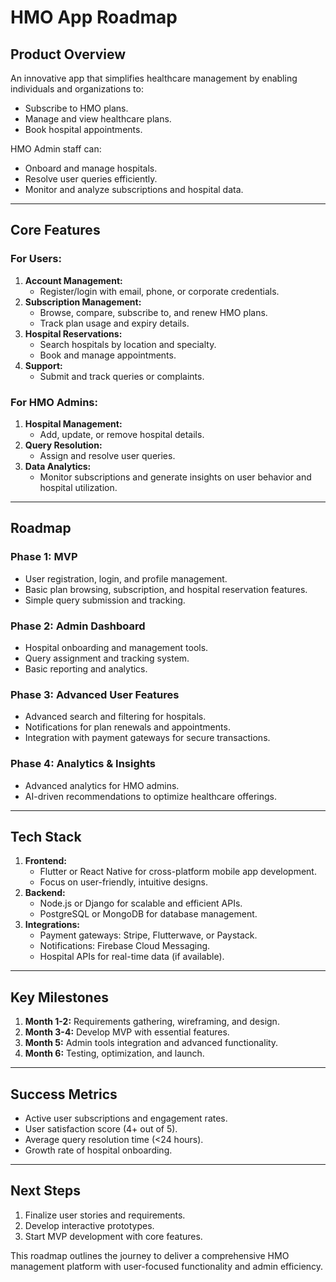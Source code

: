 # HMO App Roadmap

## **Product Overview**
An innovative app that simplifies healthcare management by enabling individuals and organizations to:
- Subscribe to HMO plans.
- Manage and view healthcare plans.
- Book hospital appointments.

HMO Admin staff can:
- Onboard and manage hospitals.
- Resolve user queries efficiently.
- Monitor and analyze subscriptions and hospital data.

---

## **Core Features**

### **For Users:**
1. **Account Management:**
   - Register/login with email, phone, or corporate credentials.
2. **Subscription Management:**
   - Browse, compare, subscribe to, and renew HMO plans.
   - Track plan usage and expiry details.
3. **Hospital Reservations:**
   - Search hospitals by location and specialty.
   - Book and manage appointments.
4. **Support:**
   - Submit and track queries or complaints.

### **For HMO Admins:**
1. **Hospital Management:**
   - Add, update, or remove hospital details.
2. **Query Resolution:**
   - Assign and resolve user queries.
3. **Data Analytics:**
   - Monitor subscriptions and generate insights on user behavior and hospital utilization.

---

## **Roadmap**

### **Phase 1: MVP**
- User registration, login, and profile management.
- Basic plan browsing, subscription, and hospital reservation features.
- Simple query submission and tracking.

### **Phase 2: Admin Dashboard**
- Hospital onboarding and management tools.
- Query assignment and tracking system.
- Basic reporting and analytics.

### **Phase 3: Advanced User Features**
- Advanced search and filtering for hospitals.
- Notifications for plan renewals and appointments.
- Integration with payment gateways for secure transactions.

### **Phase 4: Analytics & Insights**
- Advanced analytics for HMO admins.
- AI-driven recommendations to optimize healthcare offerings.

---

## **Tech Stack**
1. **Frontend:**
   - Flutter or React Native for cross-platform mobile app development.
   - Focus on user-friendly, intuitive designs.
2. **Backend:**
   - Node.js or Django for scalable and efficient APIs.
   - PostgreSQL or MongoDB for database management.
3. **Integrations:**
   - Payment gateways: Stripe, Flutterwave, or Paystack.
   - Notifications: Firebase Cloud Messaging.
   - Hospital APIs for real-time data (if available).

---

## **Key Milestones**
1. **Month 1-2:** Requirements gathering, wireframing, and design.
2. **Month 3-4:** Develop MVP with essential features.
3. **Month 5:** Admin tools integration and advanced functionality.
4. **Month 6:** Testing, optimization, and launch.

---

## **Success Metrics**
- Active user subscriptions and engagement rates.
- User satisfaction score (4+ out of 5).
- Average query resolution time (<24 hours).
- Growth rate of hospital onboarding.

---

## **Next Steps**
1. Finalize user stories and requirements.
2. Develop interactive prototypes.
3. Start MVP development with core features.

This roadmap outlines the journey to deliver a comprehensive HMO management platform with user-focused functionality and admin efficiency.

